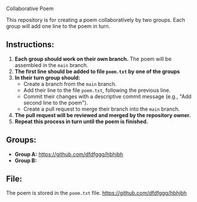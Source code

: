 
Collaborative Poem

This repository is for creating a poem collaboratively by two groups. Each group will add one line to the poem in turn.

## Instructions:

1.  **Each group should work on their own branch.** The poem will be assembled in the `main` branch.
2.  **The first line should be added to file `poem.txt` by one of the groups**
3.  **In their turn group should:**
    *   Create a branch from the `main` branch.
    *   Add their line to the file `poem.txt`, following the previous line.
    *   Commit their changes with a descriptive commit message (e.g., "Add second line to the poem").
    *   Create a pull request to merge their branch into the `main` branch.
4.  **The pull request will be reviewed and merged by the repository owner.**
5.  **Repeat this process in turn until the poem is finished.**

## Groups:

*   **Group A:** https://github.com/dfdfggg/hbhjbh
*   **Group B:** 

## File:

The poem is stored in the `poem.txt` file.
https://github.com/dfdfggg/hbhjbh
